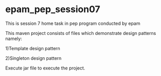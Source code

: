 # epam_pep_session07
This is session 7 home task in pep program conducted by epam

This maven project consists of files which demonstrate design patterns namely:

1)Template design pattern

2)Singleton design pattern

Execute jar file to execute the project.
